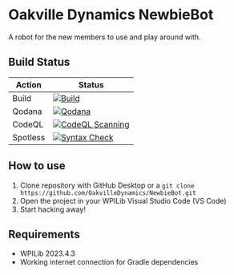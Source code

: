 # Oakville Dynamics NewbieBot

A robot for the new members to use and play around with.

## Build Status

| Action   | Status                                                                                                                                                                                          |
| -------- | ----------------------------------------------------------------------------------------------------------------------------------------------------------------------------------------------- |
| Build    | [![Build](https://github.com/OakvilleDynamics/NewbieBot/actions/workflows/build.yml/badge.svg)](https://github.com/OakvilleDynamics/NewbieBot/actions/workflows/build.yml)                      |
| Qodana   | [![Qodana](https://github.com/OakvilleDynamics/NewbieBot/actions/workflows/qodana.yml/badge.svg)](https://github.com/OakvilleDynamics/NewbieBot/actions/workflows/qodana.yml)                   |
| CodeQL   | [![CodeQL Scanning](https://github.com/OakvilleDynamics/NewbieBot/actions/workflows/codeql.yml/badge.svg)](https://github.com/OakvilleDynamics/NewbieBot/actions/workflows/codeql.yml)          |
| Spotless | [![Syntax Check](https://github.com/OakvilleDynamics/NewbieBot/actions/workflows/syntax-check.yml/badge.svg)](https://github.com/OakvilleDynamics/NewbieBot/actions/workflows/syntax-check.yml) |

## How to use

1. Clone repository with GitHub Desktop or a `git clone https://github.com/OakvilleDynamics/NewbieBot.git`
2. Open the project in your WPILib Visual Studio Code (VS Code)
3. Start hacking away!

## Requirements

* WPILib 2023.4.3
* Working internet connection for Gradle dependencies
